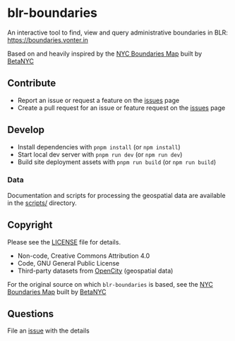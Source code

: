 # blr-boundaries

An interactive tool to find, view and query administrative boundaries in BLR: https://boundaries.vonter.in

Based on and heavily inspired by the [NYC Boundaries Map](https://github.com/BetaNYC/nyc-boundaries) built by [BetaNYC](https://github.com/BetaNYC)

## Contribute

- Report an issue or request a feature on the [issues](https://github.com/Vonter/blr-boundaries/issues) page
- Create a pull request for an issue or feature request on the [issues](https://github.com/Vonter/blr-boundaries/issues) page

## Develop

- Install dependencies with `pnpm install` (or `npm install`)
- Start local dev server with `pnpm run dev` (or `npm run dev`)
- Build site deployment assets with `pnpm run build` (or `npm run build`)

### Data

Documentation and scripts for processing the geospatial data are available in the [scripts/](scripts) directory.

## Copyright

Please see the [LICENSE](https://github.com/Vonter/blr-boundaries/blob/master/LICENSE) file for details.

- Non-code, Creative Commons Attribution 4.0
- Code, GNU General Public License
- Third-party datasets from [OpenCity](https://opencity.in/) (geospatial data)

For the original source on which `blr-boundaries` is based, see the [NYC Boundaries Map](https://github.com/BetaNYC/nyc-boundaries) built by [BetaNYC](https://github.com/BetaNYC)

## Questions

File an [issue](https://github.com/Vonter/blr-boundaries) with the details
